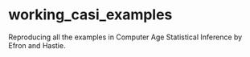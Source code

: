 # working_casi_examples
Reproducing all the examples in Computer Age Statistical Inference by Efron and Hastie.

